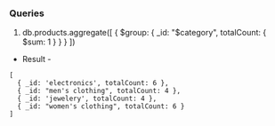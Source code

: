 ### Queries

1.  db.products.aggregate([
   {
     $group: {
       _id: "$category",
       totalCount: { $sum: 1 }
     }
   }
 ])


- Result -

```
[
  { _id: 'electronics', totalCount: 6 },
  { _id: "men's clothing", totalCount: 4 },
  { _id: 'jewelery', totalCount: 4 },
  { _id: "women's clothing", totalCount: 6 }
]

```

